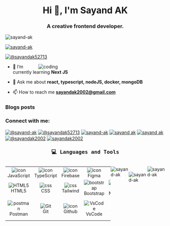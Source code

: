 
<h1 align="center">Hi 👋, I'm Sayand AK</h1>
<h3 align="center">A creative frontend developer.</h3>

<p align="left"> <img src="https://komarev.com/ghpvc/?username=sayand-ak&label=Profile%20views&color=0e75b6&style=flat" alt="sayand-ak" /> </p>

<p align="left"> <a href="https://github.com/ryo-ma/github-profile-trophy"><img src="https://github-profile-trophy.vercel.app/?username=sayand-ak" alt="sayand-ak" /></a> </p>

<p align="left"> <a href="https://twitter.com/@sayandak52713" target="blank"><img src="https://img.shields.io/twitter/follow/@sayandak52713?logo=twitter&style=for-the-badge" alt="@sayandak52713" /></a> </p>

<img align="right" alt="coding" width="400" src="https://c.tenor.com/7tlM7VOBit8AAAAC/night-tutorials-indo-hanging-light.gif">


- 🌱 I’m currently learning **Next JS**

- 💬 Ask me about **react, typescript, nodeJS, docker, mongoDB**

- 📫 How to reach me **sayandak2002@gmail.com**

### Blogs posts
<!-- BLOG-POST-LIST:START -->
<!-- BLOG-POST-LIST:END -->

<h3 align="left">Connect with me:</h3>
<p align="left">
<a href="https://codepen.io/@sayand-ak" target="blank"><img align="center" src="https://raw.githubusercontent.com/rahuldkjain/github-profile-readme-generator/master/src/images/icons/Social/codepen.svg" alt="@sayand-ak" height="30" width="40" /></a>
<a href="https://twitter.com/@sayandak52713" target="blank"><img align="center" src="https://raw.githubusercontent.com/rahuldkjain/github-profile-readme-generator/master/src/images/icons/Social/twitter.svg" alt="@sayandak52713" height="30" width="40" /></a>
<a href="https://linkedin.com/in/sayand-ak" target="blank"><img align="center" src="https://raw.githubusercontent.com/rahuldkjain/github-profile-readme-generator/master/src/images/icons/Social/linked-in-alt.svg" alt="sayand-ak" height="30" width="40" /></a>
<a href="https://stackoverflow.com/users/sayand ak" target="blank"><img align="center" src="https://raw.githubusercontent.com/rahuldkjain/github-profile-readme-generator/master/src/images/icons/Social/stack-overflow.svg" alt="sayand ak" height="30" width="40" /></a>
<a href="https://dribbble.com/sayand ak" target="blank"><img align="center" src="https://raw.githubusercontent.com/rahuldkjain/github-profile-readme-generator/master/src/images/icons/Social/dribbble.svg" alt="sayand ak" height="30" width="40" /></a>
<a href="https://medium.com/@sayandak2002" target="blank"><img align="center" src="https://raw.githubiusercontent.com/rahuldkjain/github-profile-readme-generator/master/src/images/icons/Social/medium.svg" alt="@sayandak2002" height="30" width="40" /></a>
<a href="https://www.leetcode.com/sayandak2002" target="blank"><img align="center" src="https://raw.githubusercontent.com/rahuldkjain/github-profile-readme-generator/master/src/images/icons/Social/leet-code.svg" alt="sayandak2002" height="30" width="40" /></a>
</p>

<h3 align="center"><samp>💻 Languages and Tools</samp></h3>
<div style="display: flex; align-items: flex-start; align: center">
<table align="center">
  <tr>
    <td align="center" width="100">
        <img src="https://techstack-generator.vercel.app/js-icon.svg" alt="icon" width="65" height="65" />
      <br>JavaScript
    </td>
    <td align="center" width="100">
        <img src="[https://techstack-generator.vercel.app/js-icon.svg](https://cdn3d.iconscout.com/3d/free/thumb/free-typescript-3d-icon-download-in-png-blend-fbx-gltf-file-formats--microsoft-logo-angular-language-javascript-static-type-coding-lang-pack-logos-icons-7577992.png?f=webp)" alt="icon" width="65" height="65" />
      <br>TypeScript
    </td>
    <td align="center" width="100">
        <img src="https://www.vectorlogo.zone/logos/firebase/firebase-icon.svg" alt="icon" width="45" height="45" />
      </a>
      <br>Firebase
    </td>
       <td align="center" width="100">
        <img src="https://skillicons.dev/icons?i=figma" alt="icon" width="45" height="45" />
      <br>Figma
    </td>
  </tr>
  <tr>
    <td align="center"  width="100">
        <img src="https://skillicons.dev/icons?i=html" width="48" height="48" alt="HTML5" />
      <br>HTML5
    </td>
    <td align="center" width="100">
        <img src="https://skillicons.dev/icons?i=css" width="48" height="48" alt="css" />
      <br>CSS
    </td>
    <td align="center" width="100">
        <img src="[https://skillicons.dev/icons?i=css](https://cdn3d.iconscout.com/3d/free/thumb/free-tailwind-3d-icon-download-in-png-blend-fbx-gltf-file-formats--html-logo-css-framework-customizable-coding-lang-pack-logos-icons-7577995.png)" width="48" height="48" alt="css" />
      <br>Tailwind
    </td>
    <td align="center"  width="100">
        <img src="https://skillicons.dev/icons?i=bootstrap" width="48" height="48" alt="bootstrap" />
      <br>Bootstrap
    </td>
           <td align="center" width="100">
        <img src="https://skillicons.dev/icons?i=nodejs" width="48" height="48" alt="Nodejs" />
      <br>Nodejs
      </td>
          <td align="center" width="100">
        <img src="https://skillicons.dev/icons?i=mongodb" width="48" height="48" alt="MongoDB" />
      <br>MongoDB
    </td>
      <td align="center" width="100">
        <img src="https://techstack-generator.vercel.app/aws-icon.svg" alt="icon" width="65" height="65" />
      <br>AWS
    </td>
       
  </tr>
 <tr>
        <td align="center" width="100">
        <img src="https://skillicons.dev/icons?i=postman" width="48" height="48" alt="postman" />
      <br>Postman
    </td>
       <td align="center" width="100"> 
        <img src="https://user-images.githubusercontent.com/25181517/192108372-f71d70ac-7ae6-4c0d-8395-51d8870c2ef0.png" width="48" height="48" alt="Git" />
      <br>Git
    </td>
       <td align="center" width="100">
        <img src="https://skillicons.dev/icons?i=github" alt="icon" width="45" height="45" />
      <br>Github
    </td>
      <td align="center" width="100">
        <img src="https://skillicons.dev/icons?i=vscode" width="48" height="48" alt="VsCode" />
      <br>VsCode
    </td>
      <td align="center" width="100">
        <img src="https://raw.githubusercontent.com/devicons/devicon/master/icons/linux/linux-original.svg" width="48" height="48" alt="linu" />
      <br>Linux
    </td>
     <td align="center" width="100">
        <img src="https://skillicons.dev/icons?i=windows" width="48" height="48" alt="linu" />
      <br>Windows
    </td>          
 </tr>
</table>
<br><br>

<p><img align="left" src="https://github-readme-stats.vercel.app/api/top-langs?username=sayand-ak&show_icons=true&locale=en&layout=compact" alt="sayand-ak" /></p>

<p>&nbsp;<img align="center" src="https://github-readme-stats.vercel.app/api?username=sayand-ak&show_icons=true&locale=en" alt="sayand-ak" /></p>

<p><img align="center" src="https://github-readme-streak-stats.herokuapp.com/?user=sayand-ak&" alt="sayand-ak" /></p>
